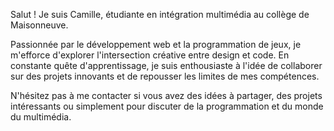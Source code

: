 Salut ! Je suis Camille, étudiante en intégration multimédia au collège de Maisonneuve.


Passionnée par le développement web et la programmation de jeux, je m'efforce d'explorer
l'intersection créative entre design et code. En constante quête d'apprentissage, je suis
enthousiaste à l'idée de collaborer sur des projets innovants et de repousser les limites de mes compétences.


N'hésitez pas à me contacter si vous avez des idées à partager, des projets intéressants ou simplement
pour discuter de la programmation et du monde du multimédia.

<!---
GirardCamille/GirardCamille is a ✨ special ✨ repository because its `README.md` (this file) appears on your GitHub profile.
You can click the Preview link to take a look at your changes.
--->
